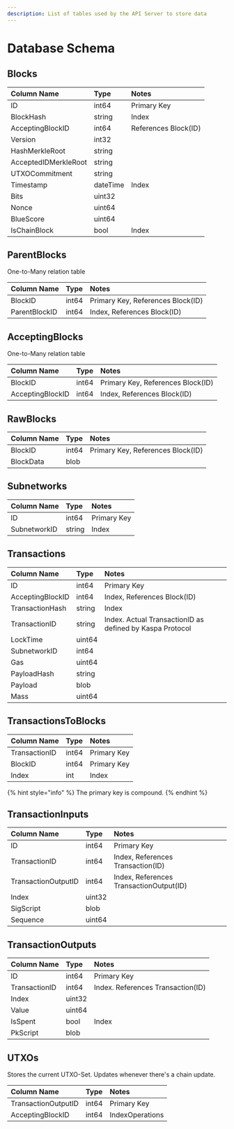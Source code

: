 ```yaml
---
description: List of tables used by the API Server to store data
---
```


# Database Schema

## Blocks

| Column Name | Type | Notes |
| :--- | :--- | :--- |
| ID | int64 | Primary Key |
| BlockHash | string | Index |
| AcceptingBlockID | int64 | References Block\(ID\) |
| Version | int32 |  |
| HashMerkleRoot | string |  |
| AcceptedIDMerkleRoot | string |  |
| UTXOCommitment | string |  |
| Timestamp | dateTime | Index |
| Bits | uint32 |  |
| Nonce | uint64 |  |
| BlueScore | uint64 |  |
| IsChainBlock | bool | Index |

## ParentBlocks

One-to-Many relation table

| Column Name | Type | Notes |
| :--- | :--- | :--- |
| BlockID | int64 | Primary Key, References Block\(ID\) |
| ParentBlockID | int64 | Index, References Block\(ID\) |

## AcceptingBlocks

One-to-Many relation table

| Column Name | Type | Notes |
| :--- | :--- | :--- |
| BlockID | int64 | Primary Key, References Block\(ID\) |
| AcceptingBlockID | int64 | Index, References Block\(ID\) |

## RawBlocks

| Column Name | Type | Notes |
| :--- | :--- | :--- |
| BlockID | int64 | Primary Key, References Block\(ID\) |
| BlockData | blob |  |

## Subnetworks

| Column Name | Type | Notes |
| :--- | :--- | :--- |
| ID | int64 | Primary Key |
| SubnetworkID | string | Index |

## Transactions

| Column Name | Type | Notes |
| :--- | :--- | :--- |
| ID | int64 | Primary Key |
| AcceptingBlockID | int64 | Index, References Block\(ID\) |
| TransactionHash | string | Index |
| TransactionID | string | Index. Actual TransactionID as defined by Kaspa Protocol |
| LockTime | uint64 |  |
| SubnetworkID | int64 |  |
| Gas | uint64 |  |
| PayloadHash | string |  |
| Payload | blob |  |
| Mass | uint64 |  |

## TransactionsToBlocks

| Column Name | Type | Notes |
| :--- | :--- | :--- |
| TransactionID | int64 | Primary Key |
| BlockID | int64 | Primary Key |
| Index | int | Index |

{% hint style="info" %}
The primary key is compound.
{% endhint %}

## TransactionInputs

| Column Name | Type | Notes |
| :--- | :--- | :--- |
| ID | int64 | Primary Key |
| TransactionID | int64 | Index, References Transaction\(ID\) |
| TransactionOutputID | int64 | Index, References TransactionOutput\(ID\) |
| Index | uint32 |  |
| SigScript | blob |  |
| Sequence | uint64 |  |

## TransactionOutputs

| Column Name | Type | Notes |
| :--- | :--- | :--- |
| ID | int64 | Primary Key |
| TransactionID | int64 | Index. References Transaction\(ID\) |
| Index | uint32 |  |
| Value | uint64 |  |
| IsSpent | bool | Index |
| PkScript | blob |  |

## UTXOs

Stores the current UTXO-Set. Updates whenever there's a chain update.

| Column Name | Type | Notes |
| :--- | :--- | :--- |
| TransactionOutputID | int64 | Primary Key |
| AcceptingBlockID | int64 | IndexOperations |

